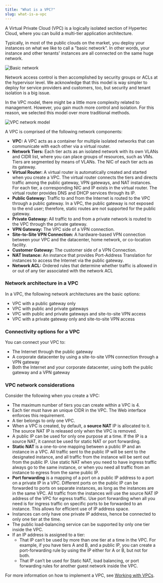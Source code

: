 ```yaml
---
title: "What is a VPC?"
slug: what-is-a-vpc
---
```



A Virtual Private Cloud (VPC) is a logically isolated section of Hypertec Cloud, where you can build a multi-tier application architecture.

Typically, in most of the public clouds on the market, you deploy your instances on what we like to call a "basic network". In other words, your instance and other tenants' instances are all connected on the same huge network.

![Basic network](/assets/what-is-a-vpc-1.png)

Network access control is then accomplished by security groups or ACLs at the hypervisor level. We acknowledge that this model is way simpler to deploy for service providers and customers, too, but security and tenant isolation is a big issue.

In the VPC model, there might be a little more complexity related to management. However, you gain much more control and isolation. For this reason, we selected this model over more traditional methods.

![VPC network model](/assets/what-is-a-vpc-2.png)

A VPC is comprised of the following network components:

- **VPC:** A VPC acts as a container for multiple isolated networks that can communicate with each other via a virtual router.
- **Network Tiers:** Each tier acts as an isolated network with its own VLANs and CIDR list, where you can place groups of resources, such as VMs. Tiers are segmented by means of VLANs. The NIC of each tier acts as its gateway.
- **Virtual Router:** A virtual router is automatically created and started when you create a VPC. The virtual router connects the tiers and directs traffic among the public gateway, VPN gateways, and NAT instances. For each tier, a corresponding NIC and IP exists in the virtual router. The virtual router provides DNS and DHCP services through its IP.
- **Public Gateway:** Traffic to and from the Internet is routed to the VPC through a public gateway. In a VPC, the public gateway is not exposed to the end user; therefore, static routes are not supported for the public gateway.
- **Private Gateway:** All traffic to and from a private network is routed to the VPC through the private gateway.
- **VPN Gateway:** The VPC side of a VPN connection.
- **Site-to-Site VPN Connection:** A hardware-based VPN connection between your VPC and the datacenter, home network, or co-location facility.
- **Customer Gateway:** The customer side of a VPN Connection.
- **NAT Instance:** An instance that provides Port-Address Translation for instances to access the Internet via the public gateway.
- **Network ACL:** Ordered rules that determine whether traffic is allowed in or out of any tier associated with the network ACL

### Network architecture in a VPC
In a VPC, the following network architectures are the basic options:

- VPC with a public gateway only
- VPC with public and private gateways
- VPC with public and private gateways and site-to-site VPN access
- VPC with a private gateway only and site-to-site VPN access

### Connectivity options for a VPC
You can connect your VPC to:

- The Internet through the public gateway
- A corporate datacenter by using a site-to-site VPN connection through a VPN gateway
- Both the Internet and your corporate datacenter, using both the public gateway and a VPN gateway

### VPC network considerations
Consider the following when you create a VPC:

- The maximum number of tiers you can create within a VPC is 4.
- Each tier must have an unique CIDR in the VPC. The Web interface enforces this requirement.
- A tier belongs to only one VPC.
- When a VPC is created, by default, a **source NAT** IP is allocated to it. The source NAT IP is released only when the VPC is removed.
- A public IP can be used for only one purpose at a time. If the IP is a source NAT, it cannot be used for static NAT or port forwarding.
- **Static NAT** is a one-to-one mapping between a public IP and an instance in a VPC.  All traffic sent to the public IP will be sent to the designated instance, and all traffic from the instance will be sent out from the public IP.  Use static NAT when you need to have ingress traffic always go to the same instance, or when you need all traffic from an instance to egress from the same public IP.
- **Port forwarding** is a mapping of a port on a public IP address to a port on a private IP in a VPC.  Different ports on the public IP can be forwarded to ports on separate instances, as long as the instances are in the same VPC.  All traffic from the instances will use the source NAT IP address of the VPC for egress traffic.  Use port forwarding when all you need is for ingress traffic on specific ports to be forwarded to an instance.  This allows for efficient use of IP address space.
- Instances can only have one private IP address, hence be connected to only one tier at the time.
- The public load-balancing service can be supported by only one tier inside the VPC.
- If an IP address is assigned to a tier:
   - That IP can’t be used by more than one tier at a time in the VPC. For example, if you have tiers A and B, and a public IP, you can create a port-forwarding rule by using the IP either for A or B, but not for both.
   - That IP can’t be used for Static NAT, load balancing, or port forwarding rules for another guest network inside the VPC.

For more information on how to implement a VPC, see [Working with VPCs](../compute-service/working-with-vpcs.md).
